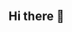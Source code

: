 ## Hi there 👋

<!--
**Karabosithole/Karabosithole** is a ✨ _special_ ✨ repository because its `README.md` (this file) appears on your GitHub profile.


<img src="https://github.com/Anmol-Baranwal/Cool-GIFs-For-GitHub/assets/74038190/af212da4-8588-4d7c-8400-16e56f2746a0" width="600">
